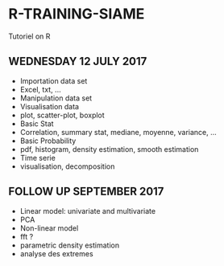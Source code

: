 # R-TRAINING-SIAME
Tutoriel on R 

## WEDNESDAY 12 JULY 2017 

- Importation data set 
- Excel, txt, ...
- Manipulation data set
- Visualisation data 
- plot, scatter-plot, boxplot
- Basic Stat
- Correlation, summary stat, mediane, moyenne, variance, ...
- Basic Probability
- pdf, histogram, density estimation, smooth estimation
- Time serie
- visualisation, decomposition

## FOLLOW UP SEPTEMBER 2017

- Linear model: univariate and multivariate
- PCA
- Non-linear model
- fft ?
- parametric density estimation
- analyse des extremes 

